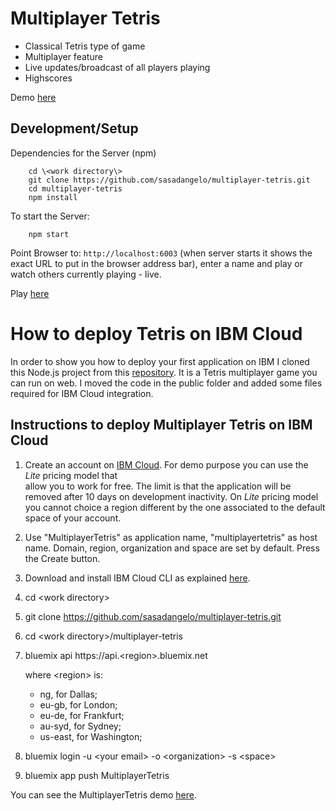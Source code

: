 Multiplayer Tetris
======

* Classical Tetris type of game
* Multiplayer feature
* Live updates/broadcast of all players playing
* Highscores

Demo [here](https://multiplayertetris.eu-gb.mybluemix.net/)

Development/Setup
-----
Dependencies for the Server (npm)
```
    cd \<work directory\>
    git clone https://github.com/sasadangelo/multiplayer-tetris.git
    cd multiplayer-tetris
    npm install
```

To start the Server:
```
    npm start
```

Point Browser to: `http://localhost:6003` (when server starts it shows the exact URL to put in the browser address bar), enter a name and play or watch others currently playing - live.


Play [here](https://multiplayertetris.eu-gb.mybluemix.net/)


# How to deploy Tetris on IBM Cloud

In order to show you how to deploy your first application on IBM I cloned this Node.js project from this [repository](https://github.com/zhongdeliu/multiplayer-tetris). It is a Tetris multiplayer game you can run on web. I moved the code in the public folder and added some files required for IBM Cloud integration.

## Instructions to deploy Multiplayer Tetris on IBM Cloud

1. Create an account on [IBM Cloud](https://www.ibm.com/cloud/). For demo purpose you can use the *Lite* pricing model that  
   allow you to work for free. The limit is that the application will be removed after 10 days on development inactivity. On 
   *Lite* pricing model you cannot choice a region different by the one associated to the default space of your account.  
2. Use "MultiplayerTetris" as application name, "multiplayertetris" as host name. Domain, region, organization and space are set by 
   default. Press the Create button.
3. Download and install IBM Cloud CLI as explained [here](https://cloud.ibm.com/docs/cli/index.html#overview).
4. cd \<work directory\>
5. git clone https://github.com/sasadangelo/multiplayer-tetris.git
6. cd \<work directory\>/multiplayer-tetris
7. bluemix api https://api.<region\>.bluemix.net

   where \<region\> is:
   - ng, for Dallas;
   - eu-gb, for London;
   - eu-de, for Frankfurt;
   - au-syd, for Sydney;
   - us-east, for Washington;
       
8. bluemix login -u \<your email\> -o \<organization\> -s \<space\>       
9. bluemix app push MultiplayerTetris

You can see the MultiplayerTetris demo [here](https://multiplayertetris.eu-gb.mybluemix.net/).

